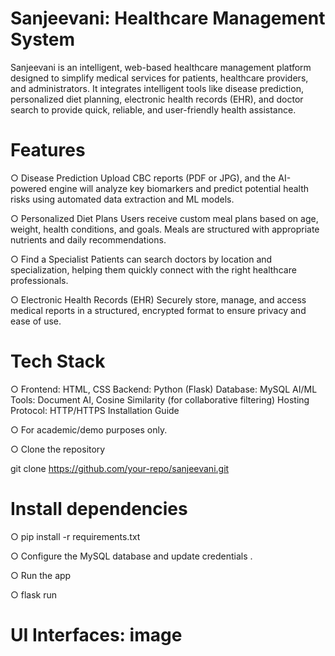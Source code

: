 # Sanjeevani: Healthcare Management System
Sanjeevani is an intelligent, web-based healthcare management platform designed to simplify medical services for patients, healthcare providers, and administrators. It integrates intelligent tools like disease prediction, personalized diet planning, electronic health records (EHR), and doctor search to provide quick, reliable, and user-friendly health assistance.

# Features

○ Disease Prediction
  Upload CBC reports (PDF or JPG), and the AI-powered engine will analyze key biomarkers and predict potential health risks using automated data extraction and ML models.

○ Personalized Diet Plans
  Users receive custom meal plans based on age, weight, health conditions, and goals. Meals are structured with appropriate nutrients and daily recommendations.

○ Find a Specialist
  Patients can search doctors by location and specialization, helping them quickly connect with the right healthcare professionals.

○ Electronic Health Records (EHR)
  Securely store, manage, and access medical reports in a structured, encrypted format to ensure privacy and ease of use.
  
# Tech Stack

 ○ Frontend: HTML, CSS
    Backend: Python (Flask)
    Database: MySQL
    AI/ML Tools: Document AI, Cosine Similarity (for collaborative filtering)
    Hosting Protocol: HTTP/HTTPS
    Installation Guide

 ○ For academic/demo purposes only.

 ○ Clone the repository

   git clone https://github.com/your-repo/sanjeevani.git

# Install dependencies

  ○ pip install -r requirements.txt

  ○ Configure the MySQL database and update credentials .

  ○ Run the app

  ○ flask run
  
# UI Interfaces: image
